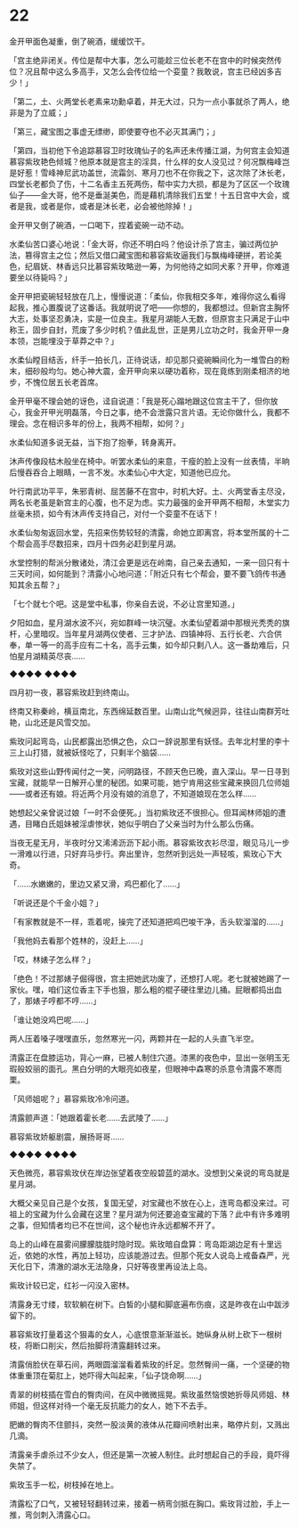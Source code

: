 # 22

金开甲面色凝重，倒了碗酒，缓缓饮干。

「宫主绝非闭关。传位是帮中大事，怎么可能趁三位长老不在宫中的时候突然传位？况且帮中这么多高手，又怎么会传位给一个娈童？我敢说，宫主已经凶多吉少！」

「第二，土、火两堂长老素来功勳卓着，并无大过，只为一点小事就杀了两人，绝非是为了立威；」

「第三，藏宝图之事虚无缥缈，即使要夺也不必灭其满门；」

「第四，当初他下令追踪慕容卫时玫瑰仙子的名声还未传播江湖，为何宫主会知道慕容紫玫艳色倾城？他原本就是宫主的淫具，什么样的女人没见过？何况飘梅峰岂是好惹！雪峰神尼武功盖世，流霜剑、寒月刀也不在你我之下，这次除了沐长老，四堂长老都负了伤，十二名香主五死两伤，帮中实力大损，都是为了区区一个玫瑰仙子——金大哥，他不是垂涎美色，而是藉机清除我们五堂！十五日宫中大会，或者是我，或者是你，或者是沐长老，必会被他除掉！」

金开甲又倒了碗酒，一口喝下，捏着瓷碗一动不动。

水柔仙苦口婆心地说：「金大哥，你还不明白吗？他设计杀了宫主，骗过两位护法，篡得宫主之位；然后又借口藏宝图和慕容紫玫逼我们与飘梅峰硬拼，若论美色，纪眉妩、林香远只比慕容紫玫略逊一筹，为何他待之如同犬豖？开甲，你难道要坐以待毙吗？」

金开甲把瓷碗轻轻放在几上，慢慢说道：「柔仙，你我相交多年，难得你这么看得起我，推心置腹说了这番话。我就明说了吧——你想的，我都想过。但新宫主胸怀大志，处事坚忍勇决，实是一位良主。我星月湖能人无数，但原宫主只满足于山中称王，固步自封，荒废了多少时机？值此乱世，正是男儿立功之时，我金开甲一身本领，岂能埋没于草莽之中？」

水柔仙瞠目结舌，纤手一拍长几，正待说话，却见那只瓷碗瞬间化为一堆雪白的粉末，细砂般均匀。她心神大震，金开甲向来以硬功着称，现在竟练到刚柔相济的地步，不愧位居五长老首席。

金开甲毫不理会她的讶色，迳自说道：「我是死心蹋地跟这位宫主干了，但你放心，我金开甲光明磊落，今日之事，绝不会泄露只言片语。无论你做什么，我都不理会。念在相识多年的份上，我两不相帮，如何？」

水柔仙知道多说无益，当下抱了抱拳，转身离开。

沐声传像段枯木般坐在椅中。听罢水柔仙的来意，干瘦的脸上没有一丝表情，半晌后慢吞吞合上眼睛，一言不发。水柔仙心中大定，知道他已应允。

叶行南武功平平，朱邪青树、屈苦藤不在宫中，时机大好。土、火两堂香主尽没，两名长老虽是新宫主的心腹，也不足为虑。实力最强的金开甲两不相帮，木堂实力丝毫未损，如今有沐声传支持自己，对付一个娈童不在话下！

水柔仙匆匆返回水堂，先招来伤势较轻的清露，命她立即离宫，将本堂所属的十二个帮会高手尽数招来，四月十四务必赶到星月湖。

水堂控制的帮派分散诸处，清江会更是远在岭南，自己亲去通知，一来一回只有十三天时间，如何能到？清露小心地问道：「附近只有七个帮会，要不要飞鸽传书通知其余五帮？」

「七个就七个吧。这是堂中私事，你亲自去说，不必让宫里知道。」

夕阳如血，星月湖水波不兴，宛如群峰一块沉璧。水柔仙望着湖中那根光秃秃的旗杆，心里暗叹。当年星月湖两仪使者、三才护法、四镇神将、五行长老、六合供奉，单一等一的高手应有二十名，高手云集，如今却只剩八人。这一番劫难后，只怕星月湖精英尽丧……

◆◆◆◆ ◆◆◆◆

四月初一夜，慕容紫玫赶到终南山。

终南又称秦岭，横亘南北，东西绵延数百里。山南山北气候迥异，往往山南群芳吐艳，山北还是风雪交加。

紫玫问起弯岛，山民都露出恐惧之色，众口一辞说那里有妖怪。去年北村里的李十三上山打猎，就被妖怪吃了，只剩半个脑袋……

紫玫对这些山野传闻付之一笑，问明路径，不顾天色已晚，直入深山。早一日寻到宝藏，就能早一日解开心里的秘团。如果可能，她宁肯用这些宝藏来换回几位师姐——或者还有娘。将近两个月没有娘的消息了，不知道娘现在怎么样……

她想起父亲曾说过娘「一时不会便死。」当初紫玫还不很担心。但耳闻林师姐的遭遇，目睹白氏姐妹被淫虐惨状，她似乎明白了父亲当时为什么那么伤痛。

当夜无星无月，半夜时分又浠浠沥沥下起小雨。慕容紫玫衣衫尽湿，眼见马儿一步一滑难以行进，只好弃马步行。奔出里许，忽然听到远处一声轻咳，紫玫心下大奇。

「……水嫩嫩的，里边又紧又滑，鸡巴都化了……」

「听说还是个千金小姐？」

「有家教就是不一样，乖着呢，操完了还知道把鸡巴唆干净，舌头软溜溜的……」

「我他妈去看那个姓林的，没赶上……」

「哎，林婊子怎么样？」

「绝色！不过那婊子倔得很，宫主把她武功废了，还想打人呢。老七就被她踢了一家伙。嘿，咱们这位香主下手也狠，那么粗的棍子硬往里边儿捅。屁眼都捣出血了，那婊子哼都不哼……」

「谁让她没鸡巴呢……」

两人压着嗓子嘿嘿直乐，忽然寒光一闪，两颗并在一起的人头直飞半空。

清露正在盘膝运功，背心一麻，已被人制住穴道。漆黑的夜色中，显出一张明玉无瑕般姣丽的面孔。黑白分明的大眼亮如夜星，但眼神中森寒的杀意令清露不寒而栗。

「风师姐呢？」慕容紫玫冷冷问道。

清露颤声道：「她跟着霍长老……去武陵了……」

慕容紫玫娇躯剧震，展扬哥哥……

◆◆◆◆ ◆◆◆◆

天色微亮，慕容紫玫伏在岸边张望着夜空般碧蓝的湖水。没想到父亲说的弯岛就是星月湖。

大概父亲见自己是个女孩，复国无望，对宝藏也不放在心上，连弯岛都没来过。可祖上的宝藏为什么会藏在这里？星月湖为何还要追查宝藏的下落？此中有许多难明之事，但知情者均已不在世间，这个秘也许永远都解不开了。

岛上的山峰在晨雾间朦朦胧胧时隐时现。紫玫暗自盘算：弯岛距湖边足有十里远近，依她的水性，再加上轻功，应该能游过去。但那个死女人说岛上戒备森严，光天化日下，清澈的湖水无法隐身，只好等夜里再设法上岛。

紫玫计较已定，红衫一闪没入密林。

清露身无寸缕，软软躺在树下。白皙的小腿和脚底遍布伤痕，这是昨夜在山中跋涉留下的。

慕容紫玫打量着这个狠毒的女人，心底恨意渐渐滋长。她纵身从树上砍下一根树枝，将断口削尖，然后抬脚将清露翻转过来。

清露俏脸伏在草石间，两眼圆溜溜看着紫玫的纤足。忽然臀间一痛，一个坚硬的物体重重顶在菊肛上，她吓得大叫起来，「仙子饶命啊……」

青翠的树枝插在雪白的臀肉间，在风中微微摇晃。紫玫虽然恼恨她折辱风师姐、林师姐，但这样对待一个毫无反抗能力的女人，她下不去手。

肥嫩的臀肉不住颤抖，突然一股淡黄的液体从花瓣间喷射出来，略停片刻，又溅出几滴。

清露亲手虐杀过不少女人，但还是第一次被人制住。此时想起自己的手段，竟吓得失禁了。

紫玫玉手一松，树枝掉在地上。

清露松了口气，又被轻轻翻转过来，接着一柄弯剑抵在胸口。紫玫背过脸，手上一推，弯剑刺入清露心口。

